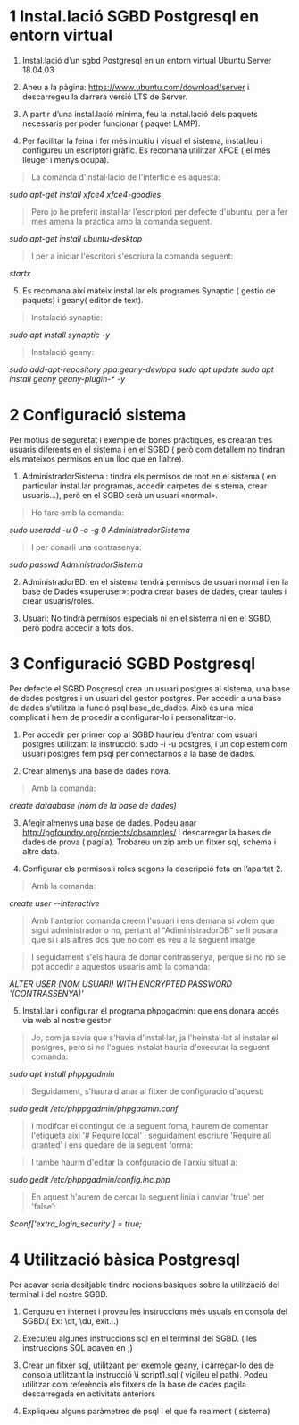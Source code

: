 # 1 Instal.lació SGBD Postgresql en entorn virtual

1. Instal.lació d’un sgbd Postgresql en un entorn virtual Ubuntu Server 18.04.03

2. Aneu a la pàgina: https://www.ubuntu.com/download/server i descarregeu la darrera versió LTS de Server.

3. A partir d’una instal.lació mínima, feu la instal.lació dels paquets necessaris per poder funcionar ( paquet LAMP).

4. Per facilitar la feina i fer més intuitiu i visual el sistema, instal.leu i configureu un escriptori gràfic. Es recomana utilitzar XFCE ( el més lleuger i menys ocupa).

>La comanda d'instal·lacio de l'interficie es aquesta:
 
*sudo apt-get install xfce4 xfce4-goodies*
>Pero jo he preferit instal·lar l'escriptori per defecte d'ubuntu, per a fer mes amena la practica amb la comanda seguent.

*sudo apt-get install ubuntu-desktop*
>I per a iniciar l'escritori s'escriura la comanda seguent:

*startx*

5. Es recomana així mateix instal.lar els programes Synaptic ( gestió de paquets) i geany( editor de text).

>Instalació synaptic:

*sudo apt install synaptic -y*
>Instalació geany:

*sudo add-apt-repository ppa:geany-dev/ppa*
*sudo apt update*
*sudo apt install geany geany-plugin-\* -y*



# 2 Configuració sistema

Per motius de seguretat i exemple de bones pràctiques, es crearan tres usuaris diferents en
el sistema i en el SGBD ( però com detallem no tindran els mateixos permisos en un lloc que en
l’altre).

1. AdministradorSistema : tindrà els permisos de root en el sistema ( en particular instal.lar programas, accedir carpetes del sistema, crear usuaris...), però en el SGBD serà un usuari «normal».

>Ho fare amb la comanda:

*sudo useradd -u 0 -o -g 0 AdministradorSistema*

>I per donarli una contrasenya:

*sudo passwd AdministradorSistema*

2. AdministradorBD: en el sistema tendrà permisos de usuari normal i en la base de Dades «superuser»: podra crear bases de dades, crear taules i crear usuaris/roles.

3. Usuari: No tindrà permisos especials ni en el sistema ni en el SGBD, però podra accedir a tots dos.

# 3 Configuració SGBD Postgresql

Per defecte el SGBD Posgresql crea un usuari postgres al sistema, una base de dades postgres i un usuari del gestor postgres. Per accedir a una base de dades s’utilitza la funció psql base_de_dades. Això és una mica complicat i hem de procedir a configurar-lo i personalitzar-lo.

1. Per accedir per primer cop al SGBD haurieu d’entrar com usuari postgres utilitzant la instrucció: sudo -i -u postgres, i un cop estem com usuari postgres fem psql per connectarnos a la base de dades.

2. Crear almenys una base de dades nova.

>Amb la comanda:

*create dataabase (nom de la base de dades)*


3. Afegir almenys una base de dades. Podeu anar http://pgfoundry.org/projects/dbsamples/ i descarregar la bases de dades de prova ( pagila). Trobareu un zip amb un fitxer sql, schema i altre data.

4. Configurar els permisos i roles segons la descripció feta en l’apartat 2.

>Amb la comanda:

*create user --interactive*

>Amb l'anterior comanda creem l'usuari i ens demana si volem que sigui administrador o no, pertant al "AdiministradorDB" se li posara que si i als altres dos que no com es veu a la seguent imatge

>I seguidament s'els haura de donar contrassenya, perque si no no se pot accedir a aquestos usuaris amb la comanda:

*ALTER USER (NOM USUARI) WITH ENCRYPTED PASSWORD '(CONTRASSENYA)'*


5. Instal.lar i configurar el programa phppgadmin: que ens donara accés via web al nostre gestor

>Jo, com ja savia que s'havia d'instal·lar, ja l'heinstal·lat al instalar el postgres, pero si no l'agues instalat hauria d'executar la seguent comanda:

*sudo apt install phppgadmin*

>Seguidament, s'haura d'anar al fitxer de configuracio d'aquest:

*sudo gedit /etc/phppgadmin/phpgadmin.conf*

> I modifcar el contingut de la seguent foma, haurem de comentar l'etiqueta aixi '# Require local' i seguidament escriure  'Require all granted' i ens quedare de la seguent forma:


>I tambe haurm d'editar la confguracio de l'arxiu situat a:

*sudo gedit /etc/phppgadmin/config.inc.php*

>En aquest h'aurem de cercar la seguent linia i canviar 'true' per 'false':

*$conf['extra_login_security'] = true;*

# 4 Utilització bàsica Postgresql

Per acavar seria desitjable tindre nocions bàsiques sobre la utilització del terminal i
del nostre SGBD.

1. Cerqueu en internet i proveu les instruccions més usuals en consola del SGBD.( Ex: \dt, \du, exit...)

2. Executeu algunes instruccions sql en el terminal del SGBD. ( les instruccions SQL acaven en ;)

3. Crear un fitxer sql, utilitzant per exemple geany, i carregar-lo des de consola utilitzant la instrucció \i script1.sql ( vigileu el path). Podeu utilitzar com referència els fitxers de la base de dades pagila descarregada en activitats anteriors

4. Expliqueu alguns paràmetres de psql i el que fa realment ( sistema)
